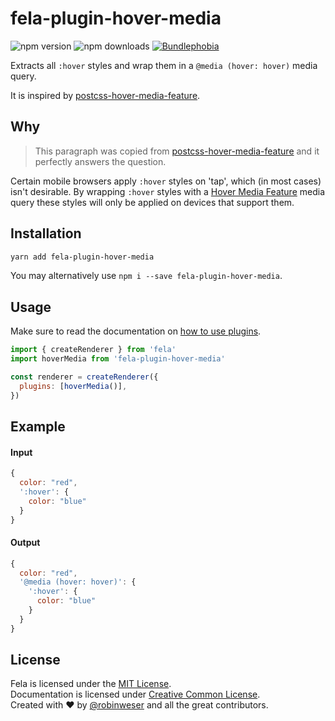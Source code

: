 # fela-plugin-hover-media

<img alt="npm version" src="https://badge.fury.io/js/fela-plugin-hover-media.svg"> <img alt="npm downloads" src="https://img.shields.io/npm/dm/fela-plugin-hover-media.svg"> <a href="https://bundlephobia.com/result?p=fela-plugin-hover-media@latest"><img alt="Bundlephobia" src="https://img.shields.io/bundlephobia/minzip/fela-plugin-hover-media.svg"></a>

Extracts all `:hover` styles and wrap them in a `@media (hover: hover)` media query.<br />

It is inspired by [postcss-hover-media-feature](https://github.com/saulhardman/postcss-hover-media-feature).

## Why

> This paragraph was copied from [postcss-hover-media-feature](https://github.com/saulhardman/postcss-hover-media-feature) and it perfectly answers the question.

Certain mobile browsers apply `:hover` styles on 'tap', which (in most cases) isn't desirable. By wrapping `:hover` styles with a [Hover Media Feature](https://developer.mozilla.org/en-US/docs/Web/CSS/@media/hover) media query these styles will only be applied on devices that support them.

## Installation

```sh
yarn add fela-plugin-hover-media
```

You may alternatively use `npm i --save fela-plugin-hover-media`.

## Usage

Make sure to read the documentation on [how to use plugins](http://fela.js.org/docs/advanced/Plugins.html).

```javascript
import { createRenderer } from 'fela'
import hoverMedia from 'fela-plugin-hover-media'

const renderer = createRenderer({
  plugins: [hoverMedia()],
})
```

## Example

#### Input

```javascript
{
  color: "red",
  ':hover': {
    color: "blue"
  }
}
```

#### Output

```javascript
{
  color: "red",
  '@media (hover: hover)': {
    ':hover': {
      color: "blue"
    }
  }
}
```

## License

Fela is licensed under the [MIT License](http://opensource.org/licenses/MIT).<br>
Documentation is licensed under [Creative Common License](http://creativecommons.org/licenses/by/4.0/).<br>
Created with ♥ by [@robinweser](http://weser.io) and all the great contributors.
